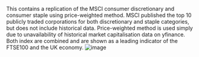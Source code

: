 This contains a replication of the MSCI consumer discretionary and consumer staple using price-weighted method. MSCI published the top 10 publicly traded corporations for both discretionary and staple categories, but does not include historical data. Price-weighted method is used simply due to unavailability of historical market capitalisation data on yfinance.  
Both index are combined and are shown as a leading indicator of the FTSE100 and the UK economy.
![image](https://github.com/user-attachments/assets/7089d80e-79df-455b-8f04-85980f07f16e)
